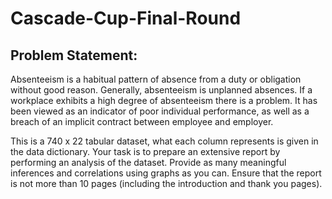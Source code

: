 # Cascade-Cup-Final-Round

## Problem Statement:

Absenteeism is a habitual pattern of absence from a duty or obligation without good reason. Generally, absenteeism is unplanned absences. If a workplace exhibits a high degree of absenteeism there is a problem. It has been viewed as an indicator of poor individual performance, as well as a breach of an implicit contract between employee and employer.

This is a 740 x 22 tabular dataset, what each column represents is given in the data dictionary. Your task is to prepare an extensive report by performing an analysis of the dataset. Provide as many meaningful inferences and correlations using graphs as you can. Ensure that the report is not more than 10 pages (including the introduction and thank you pages).
